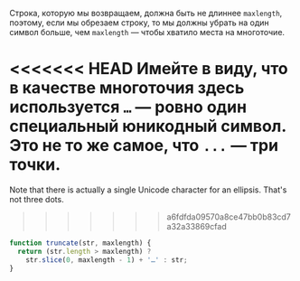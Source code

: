 Строка, которую мы возвращаем, должна быть не длиннее `maxlength`, поэтому, если мы обрезаем строку, то мы должны убрать на один символ больше, чем `maxlength` — чтобы хватило места на многоточие.

<<<<<<< HEAD
Имейте в виду, что в качестве многоточия здесь используется `…` — ровно один специальный юникодный символ. Это не то же самое, что `...` — три точки.
=======
Note that there is actually a single Unicode character for an ellipsis. That's not three dots.
>>>>>>> a6fdfda09570a8ce47bb0b83cd7a32a33869cfad

```js run demo
function truncate(str, maxlength) {
  return (str.length > maxlength) ?
    str.slice(0, maxlength - 1) + '…' : str;
}
```
